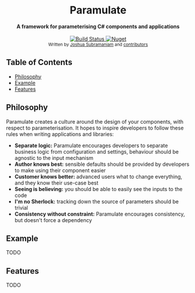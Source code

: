 <h1 align="center">Paramulate</h1>

<div align="center">
  <strong>A framework for parameterising C# components and applications</strong>
</div>

<br />

<div align="center">
  <a href="https://travis-ci.org/SuuBro/Paramulate">
    <img src="https://travis-ci.com/SuuBro/Paramulate.svg?branch=master"
      alt="Build Status" />
  </a>
  <a href="https://www.nuget.org/packages/Paramulate">
    <img src="https://img.shields.io/nuget/v/Paramulate.svg"
      alt="Nuget" />
  </a>
</div>

<div align="center">
  <sub>Written by 
  <a href="https://www.linkedin.com/in/jsubramaniam/">Joshua Subramaniam</a> and
  <a href="https://github.com/SuuBro/Paramulate/graphs/contributors">
    contributors
  </a>
</div>

## Table of Contents
- [Philosophy](#philosophy)
- [Example](#example)
- [Features](#features)

## Philosophy
Paramulate creates a culture around the design of your components, with respect to parameterisation. It hopes to inspire developers to follow these rules when writing applications and libraries:
- __Separate logic:__ Paramulate encourages developers to separate business logic from configuration and settings, behaviour should be agnostic to the input mechanism
- __Author knows best:__ sensible defaults should be provided by developers to make using their component easier
- __Customer knows better:__ advanced users what to change everything, and they know their use-case best
- __Seeing is believing:__ you should be able to easily see the inputs to the code
- __I'm no Sherlock:__ tracking down the source of parameters should be trivial
- __Consistency without constraint:__ Paramulate encourages consistency, but doesn't force a dependency

## Example
TODO

## Features
TODO
